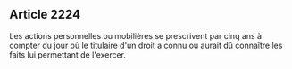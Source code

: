 Article 2224
----
Les actions personnelles ou mobilières se prescrivent par cinq ans à compter du
jour où le titulaire d'un droit a connu ou aurait dû connaître les faits lui
permettant de l'exercer.
